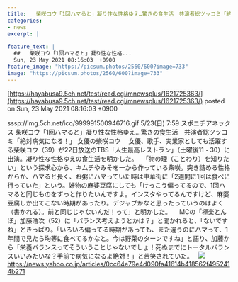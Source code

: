 ```yaml
---
title:   柴咲コウ「1回ハマると」凝り性な性格ゆえ…驚きの食生活　共演者総ツッコミ「絶対病気になる！」  
categories:
- news
excerpt: |
  
feature_text: |
  ##   柴咲コウ「1回ハマると」凝り性な性格...
  Sun, 23 May 2021 08:16:03  +0900
feature_image: "https://picsum.photos/2560/600?image=733"
image: "https://picsum.photos/2560/600?image=733"
---
```


[https://hayabusa9.5ch.net/test/read.cgi/mnewsplus/1621725363/](https://hayabusa9.5ch.net/test/read.cgi/mnewsplus/1621725363/)
posted on Sun, 23 May 2021 08:16:03  +0900

<!--more-->

sssp://img.5ch.net/ico/999991500946716.gif 5/23(日) 7:59 スポニチアネックス 柴咲コウ「1回ハマると」凝り性な性格ゆえ…驚きの食生活　共演者総ツッコミ「絶対病気になる！」 女優の柴咲コウ 　女優、歌手、実業家としても活躍する柴咲コウ（39）が22日放送のTBS「人生最高レストラン」（土曜後11・30）に出演。凝り性な性格ゆえの食生活を明かした。 　「物の理（ことわり）を知りたい」という探求心から、キムチやみそを一から作っている柴咲。突き詰める性格からか、ハマると長く、お粥にハマっていた時は中華街に「2週間に1回は食べに行っていた」という。好物の麻婆豆腐にしても「けっこう偏ってるので、1回ハマると同じものをずっと作りたいんですよ。インスタやってるんですけど、麻婆豆腐しか出てこない時期があったり。デジャブかなと思ったっていうのはよく（書かれる）。前と同じじゃないんだ！って」と明かした。 　MCの「極楽とんぼ」加藤浩次（52）に「バランス考えようとかは？」と聞かれると、「ないですね」ときっぱり。「いろいろ偏ってる時期があっても、また違うのにハマって、1年間で見たら均等に食べてるかなと。今は野菜のターンですね」と語り、加藤から「栄養バランスってそういうことじゃないでしょ！死ぬまでにトータルバランスいいみたいな？手前で病気になるよ絶対！」と苦笑されていた。　 ![](https://amd-pctr.c.yimg.jp/r/iwiz-amd/20210523-00000135-spnannex-000-4-view.jpg) https://news.yahoo.co.jp/articles/0cc64e79e4d090fa41614b418562f4952414b271
